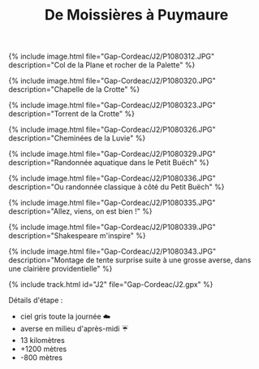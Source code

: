 ﻿---
title: "De Moissières à Puymaure"
permalink: /Gap-Cordeac/J2/
sidebar:
  nav: "gap_cordeac"
enable_tracks: true
---

{% include image.html file="Gap-Cordeac/J2/P1080312.JPG" description="Col de la Plane et rocher de la Palette" %}

{% include image.html file="Gap-Cordeac/J2/P1080320.JPG" description="Chapelle de la Crotte" %}

{% include image.html file="Gap-Cordeac/J2/P1080323.JPG" description="Torrent de la Crotte" %}

{% include image.html file="Gap-Cordeac/J2/P1080326.JPG" description="Cheminées de la Luvie" %}

{% include image.html file="Gap-Cordeac/J2/P1080329.JPG" description="Randonnée aquatique dans le Petit Buëch" %}

{% include image.html file="Gap-Cordeac/J2/P1080336.JPG" description="Ou randonnée classique à côté du Petit Buëch" %}

{% include image.html file="Gap-Cordeac/J2/P1080335.JPG" description="Allez, viens, on est bien !" %}

{% include image.html file="Gap-Cordeac/J2/P1080339.JPG" description="Shakespeare m'inspire" %}

{% include image.html file="Gap-Cordeac/J2/P1080343.JPG" description="Montage de tente surprise suite à une grosse averse, dans une clairière providentielle" %}

{% include track.html id="J2" file="Gap-Cordeac/J2.gpx" %}

Détails d'étape :
* ciel gris toute la journée :cloud:
* averse en milieu d'après-midi :umbrella:
* 13 kilomètres
* +1200 mètres
* -800 mètres
